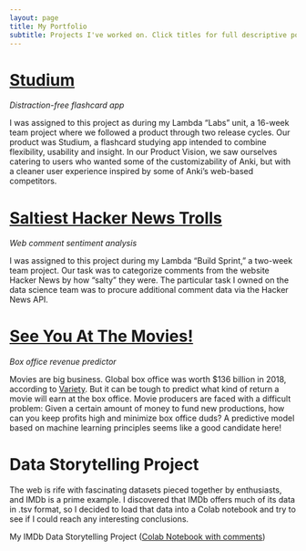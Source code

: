 ```yaml
---
layout: page
title: My Portfolio
subtitle: Projects I've worked on. Click titles for full descriptive posts.
---
```


# [Studium](https://b-whitman.github.io/studium/)

*Distraction-free flashcard app*

I was assigned to this project as during my Lambda “Labs” unit, a 16-week team project where we followed a product through two release cycles. Our product was Studium, a flashcard studying app intended to combine flexibility, usability and insight. In our Product Vision, we saw ourselves catering to users who wanted some of the customizability of Anki, but with a cleaner user experience inspired by some of Anki’s web-based competitors.

# [Saltiest Hacker News Trolls](https://b-whitman.github.io/shnt/)

*Web comment sentiment analysis*

I was assigned to this project during my Lambda “Build Sprint,” a two-week team project. Our task was to categorize comments from the website Hacker News by how “salty” they were. The particular task I owned on the data science team was to procure additional comment data via the Hacker News API.

# [See You At The Movies!](https://b-whitman.github.io/syatm/)

*Box office revenue predictor*

Movies are big business. Global box office was worth $136 billion in 2018, according to [Variety](https://variety.com/2019/film/news/box-office-record-disney-dominates-1203098075/). But it can be tough to predict what kind of return a movie will earn at the box office. Movie producers are faced with a difficult problem: Given a certain amount of money to fund new productions, how can you keep profits high and minimize box office duds? A predictive model based on machine learning principles seems like a good candidate here!

# Data Storytelling Project

The web is rife with fascinating datasets pieced together by enthusiasts, and IMDb is a prime example. I discovered that IMDb offers much of its data in .tsv format, so I decided to load that data into a Colab notebook and try to see if I could reach any interesting conclusions.

My IMDb Data Storytelling Project ([Colab Notebook with comments](https://colab.research.google.com/drive/19IlEPOZdWzEWrtmkT_R51iJIsdGsRlZp))

